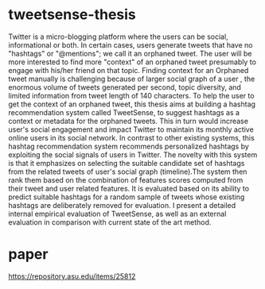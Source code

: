 # tweetsense-thesis

Twitter is a micro-blogging platform where the users can be social, informational or both. In certain cases, users generate tweets that have no "hashtags" or "@mentions"; we call it an orphaned tweet. The user will be more interested to find more "context" of an orphaned tweet presumably to engage with his/her friend on that topic. Finding context for an Orphaned tweet manually is challenging because of larger social graph of a user , the enormous volume of tweets generated per second, topic diversity, and limited information from tweet length of 140 characters. To help the user to get the context of an orphaned tweet, this thesis aims at building a hashtag recommendation system called TweetSense, to suggest hashtags as a context or metadata for the orphaned tweets. This in turn would increase user's social engagement and impact Twitter to maintain its monthly active online users in its social network. In contrast to other existing systems, this hashtag recommendation system recommends personalized hashtags by exploiting the social signals of users in Twitter. The novelty with this system is that it emphasizes on selecting the suitable candidate set of hashtags from the related tweets of user's social graph (timeline).The system then rank them based on the combination of features scores computed from their tweet and user related features. It is evaluated based on its ability to predict suitable hashtags for a random sample of tweets whose existing hashtags are deliberately removed for evaluation. I present a detailed internal empirical evaluation of TweetSense, as well as an external evaluation in comparison with current state of the art method.

# paper
https://repository.asu.edu/items/25812
